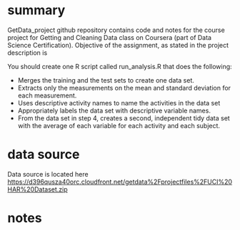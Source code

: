 # summary
GetData_project github repository contains code and notes for the course project for Getting and Cleaning Data class on Coursera (part of Data Science Certification). Objective of the assignment, as stated in the project description is

 You should create one R script called run_analysis.R that does the following:
 
* Merges the training and the test sets to create one data set.
* Extracts only the measurements on the mean and standard deviation for each measurement. 
* Uses descriptive activity names to name the activities in the data set
* Appropriately labels the data set with descriptive variable names. 
* From the data set in step 4, creates a second, independent tidy data set with the average of each variable for each activity and each subject.

# data source
Data source is located here https://d396qusza40orc.cloudfront.net/getdata%2Fprojectfiles%2FUCI%20HAR%20Dataset.zip


# notes
